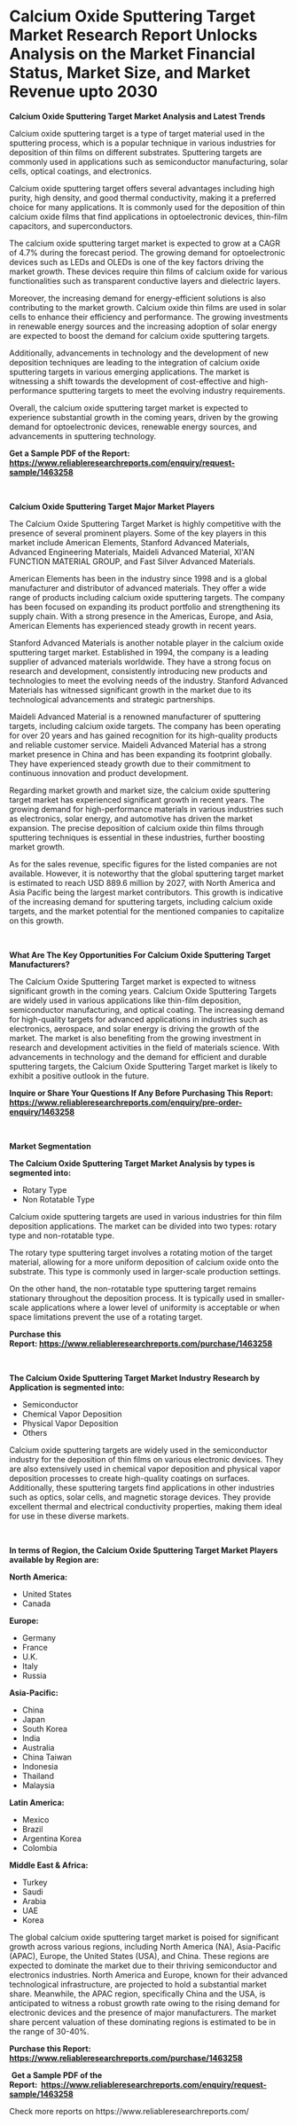 <p><h1>Calcium Oxide Sputtering Target Market Research Report Unlocks Analysis on the Market Financial Status, Market Size, and Market Revenue upto 2030</h1></p><p><strong>Calcium Oxide Sputtering Target Market Analysis and Latest Trends</strong></p>
<p><p>Calcium oxide sputtering target is a type of target material used in the sputtering process, which is a popular technique in various industries for deposition of thin films on different substrates. Sputtering targets are commonly used in applications such as semiconductor manufacturing, solar cells, optical coatings, and electronics.</p><p>Calcium oxide sputtering target offers several advantages including high purity, high density, and good thermal conductivity, making it a preferred choice for many applications. It is commonly used for the deposition of thin calcium oxide films that find applications in optoelectronic devices, thin-film capacitors, and superconductors.</p><p>The calcium oxide sputtering target market is expected to grow at a CAGR of 4.7% during the forecast period. The growing demand for optoelectronic devices such as LEDs and OLEDs is one of the key factors driving the market growth. These devices require thin films of calcium oxide for various functionalities such as transparent conductive layers and dielectric layers.</p><p>Moreover, the increasing demand for energy-efficient solutions is also contributing to the market growth. Calcium oxide thin films are used in solar cells to enhance their efficiency and performance. The growing investments in renewable energy sources and the increasing adoption of solar energy are expected to boost the demand for calcium oxide sputtering targets.</p><p>Additionally, advancements in technology and the development of new deposition techniques are leading to the integration of calcium oxide sputtering targets in various emerging applications. The market is witnessing a shift towards the development of cost-effective and high-performance sputtering targets to meet the evolving industry requirements.</p><p>Overall, the calcium oxide sputtering target market is expected to experience substantial growth in the coming years, driven by the growing demand for optoelectronic devices, renewable energy sources, and advancements in sputtering technology.</p></p>
<p><strong>Get a Sample PDF of the Report:&nbsp; <a href="https://www.reliableresearchreports.com/enquiry/request-sample/1463258">https://www.reliableresearchreports.com/enquiry/request-sample/1463258</a></strong></p>
<p>&nbsp;</p>
<p><strong>Calcium Oxide Sputtering Target Major Market Players</strong></p>
<p><p>The Calcium Oxide Sputtering Target Market is highly competitive with the presence of several prominent players. Some of the key players in this market include American Elements, Stanford Advanced Materials, Advanced Engineering Materials, Maideli Advanced Material, XI'AN FUNCTION MATERIAL GROUP, and Fast Silver Advanced Materials.</p><p>American Elements has been in the industry since 1998 and is a global manufacturer and distributor of advanced materials. They offer a wide range of products including calcium oxide sputtering targets. The company has been focused on expanding its product portfolio and strengthening its supply chain. With a strong presence in the Americas, Europe, and Asia, American Elements has experienced steady growth in recent years.</p><p>Stanford Advanced Materials is another notable player in the calcium oxide sputtering target market. Established in 1994, the company is a leading supplier of advanced materials worldwide. They have a strong focus on research and development, consistently introducing new products and technologies to meet the evolving needs of the industry. Stanford Advanced Materials has witnessed significant growth in the market due to its technological advancements and strategic partnerships.</p><p>Maideli Advanced Material is a renowned manufacturer of sputtering targets, including calcium oxide targets. The company has been operating for over 20 years and has gained recognition for its high-quality products and reliable customer service. Maideli Advanced Material has a strong market presence in China and has been expanding its footprint globally. They have experienced steady growth due to their commitment to continuous innovation and product development.</p><p>Regarding market growth and market size, the calcium oxide sputtering target market has experienced significant growth in recent years. The growing demand for high-performance materials in various industries such as electronics, solar energy, and automotive has driven the market expansion. The precise deposition of calcium oxide thin films through sputtering techniques is essential in these industries, further boosting market growth.</p><p>As for the sales revenue, specific figures for the listed companies are not available. However, it is noteworthy that the global sputtering target market is estimated to reach USD 889.6 million by 2027, with North America and Asia Pacific being the largest market contributors. This growth is indicative of the increasing demand for sputtering targets, including calcium oxide targets, and the market potential for the mentioned companies to capitalize on this growth.</p></p>
<p>&nbsp;</p>
<p><strong>What Are The Key Opportunities For Calcium Oxide Sputtering Target Manufacturers?</strong></p>
<p><p>The Calcium Oxide Sputtering Target market is expected to witness significant growth in the coming years. Calcium Oxide Sputtering Targets are widely used in various applications like thin-film deposition, semiconductor manufacturing, and optical coating. The increasing demand for high-quality targets for advanced applications in industries such as electronics, aerospace, and solar energy is driving the growth of the market. The market is also benefiting from the growing investment in research and development activities in the field of materials science. With advancements in technology and the demand for efficient and durable sputtering targets, the Calcium Oxide Sputtering Target market is likely to exhibit a positive outlook in the future.</p></p>
<p><strong>Inquire or Share Your Questions If Any Before Purchasing This Report: <a href="https://www.reliableresearchreports.com/enquiry/pre-order-enquiry/1463258">https://www.reliableresearchreports.com/enquiry/pre-order-enquiry/1463258</a></strong></p>
<p>&nbsp;</p>
<p><strong>Market Segmentation</strong></p>
<p><strong>The Calcium Oxide Sputtering Target Market Analysis by types is segmented into:</strong></p>
<p><ul><li>Rotary Type</li><li>Non Rotatable Type</li></ul></p>
<p><p>Calcium oxide sputtering targets are used in various industries for thin film deposition applications. The market can be divided into two types: rotary type and non-rotatable type. </p><p>The rotary type sputtering target involves a rotating motion of the target material, allowing for a more uniform deposition of calcium oxide onto the substrate. This type is commonly used in larger-scale production settings.</p><p>On the other hand, the non-rotatable type sputtering target remains stationary throughout the deposition process. It is typically used in smaller-scale applications where a lower level of uniformity is acceptable or when space limitations prevent the use of a rotating target.</p></p>
<p><strong>Purchase this Report:&nbsp;<a href="https://www.reliableresearchreports.com/purchase/1463258">https://www.reliableresearchreports.com/purchase/1463258</a></strong></p>
<p>&nbsp;</p>
<p><strong>The Calcium Oxide Sputtering Target Market Industry Research by Application is segmented into:</strong></p>
<p><ul><li>Semiconductor</li><li>Chemical Vapor Deposition</li><li>Physical Vapor Deposition</li><li>Others</li></ul></p>
<p><p>Calcium oxide sputtering targets are widely used in the semiconductor industry for the deposition of thin films on various electronic devices. They are also extensively used in chemical vapor deposition and physical vapor deposition processes to create high-quality coatings on surfaces. Additionally, these sputtering targets find applications in other industries such as optics, solar cells, and magnetic storage devices. They provide excellent thermal and electrical conductivity properties, making them ideal for use in these diverse markets.</p></p>
<p>&nbsp;</p>
<p><strong>In terms of Region, the Calcium Oxide Sputtering Target Market Players available by Region are:</strong></p>
<p>
    <p> <strong> North America: </strong>
        <ul>
            <li>United States</li>
            <li>Canada</li>
        </ul>
        </p> 
    <p> <strong> Europe: </strong>
        <ul>
            <li>Germany</li>
            <li>France</li>
            <li>U.K.</li>
            <li>Italy</li>
            <li>Russia</li>
        </ul>
        </p> 
    <p> <strong> Asia-Pacific: </strong>
        <ul>
            <li>China</li>
            <li>Japan</li>
            <li>South Korea</li>
            <li>India</li>
            <li>Australia</li>
            <li>China Taiwan</li>
            <li>Indonesia</li>
            <li>Thailand</li>
            <li>Malaysia</li>
        </ul>
        </p> 
    <p> <strong> Latin America: </strong>
        <ul>
            <li>Mexico</li>
            <li>Brazil</li>
            <li>Argentina Korea</li>
            <li>Colombia</li>
        </ul>
        </p> 
    <p> <strong> Middle East & Africa: </strong>
        <ul>
            <li>Turkey</li>
            <li>Saudi</li>
            <li>Arabia</li>
            <li>UAE</li>
            <li>Korea</li>
        </ul>
    </p>
    </p>
<p><p>The global calcium oxide sputtering target market is poised for significant growth across various regions, including North America (NA), Asia-Pacific (APAC), Europe, the United States (USA), and China. These regions are expected to dominate the market due to their thriving semiconductor and electronics industries. North America and Europe, known for their advanced technological infrastructure, are projected to hold a substantial market share. Meanwhile, the APAC region, specifically China and the USA, is anticipated to witness a robust growth rate owing to the rising demand for electronic devices and the presence of major manufacturers. The market share percent valuation of these dominating regions is estimated to be in the range of 30-40%.</p></p>
<p><strong>Purchase this Report: <a href="https://www.reliableresearchreports.com/purchase/1463258">https://www.reliableresearchreports.com/purchase/1463258</a></strong></p>
<p>&nbsp;<strong>Get a Sample PDF of the Report:&nbsp;&nbsp;<a href="https://www.reliableresearchreports.com/enquiry/request-sample/1463258">https://www.reliableresearchreports.com/enquiry/request-sample/1463258</a></strong></p>
<p><strong></strong></p>
<p>Check more reports on https://www.reliableresearchreports.com/</p>